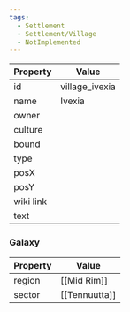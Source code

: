 ```yaml
---
tags:
  - Settlement
  - Settlement/Village
  - NotImplemented
---
```


| Property  | Value          |
| --------- | -------------- |
| id        | village_ivexia |
| name      | Ivexia         |
| owner     |                |
| culture   |                |
| bound     |                |
| type      |                |
| posX      |                |
| posY      |                |
| wiki link |                |
| text      |                |

### Galaxy
| Property | Value         |
| -------- | ------------- |
| region   | [[Mid Rim]]   |
| sector   | [[Tennuutta]] |
